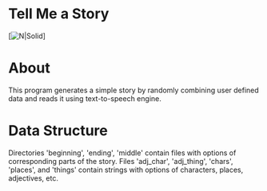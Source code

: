 # Tell Me a Story

[![N|Solid](https://user.fm/files/v2-73dfdc94beb47fd848e883aeb88e8877/tell_me_a_story.png)]

# About

This program generates a simple story by randomly combining user defined data and reads it using text-to-speech engine.

# Data Structure

Directories 'beginning', 'ending', 'middle' contain files with options of corresponding parts of the story. Files 'adj_char', 'adj_thing', 'chars', 'places', and 'things' contain strings with options of characters, places, adjectives, etc. 